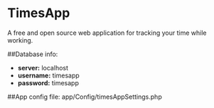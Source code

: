  TimesApp
==========

A free and open source web application for tracking your time while working.

##Database info:
+ __server:__ localhost
+ __username:__ timesapp
+ __password:__ timesapp

##App config file:
app/Config/timesAppSettings.php